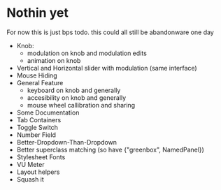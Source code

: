 # Nothin yet

For now this is just bps todo. this could all still be abandonware one day

- Knob:
    - modulation on knob and modulation edits
    - animation on knob
- Vertical and Horizontal slider with modulation (same interface)
- Mouse Hiding
- General Feature
    - keyboard on knob and generally
    - accesibility on knob and generally
    - mouse wheel callibration and sharing
- Some Documentation
- Tab Containers
- Toggle Switch
- Number Field
- Better-Dropdown-Than-Dropdown
- Better superclass matching (so have {"greenbox", NamedPanel})
- Stylesheet Fonts
- VU Meter
- Layout helpers
- Squash it
